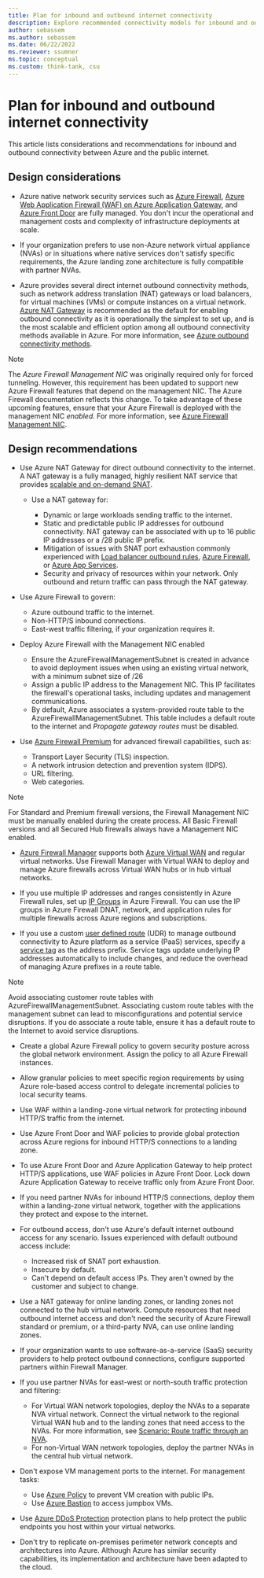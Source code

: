 ```yaml
---
title: Plan for inbound and outbound internet connectivity
description: Explore recommended connectivity models for inbound and outbound connectivity to and from the public internet.
author: sebassem
ms.author: sebassem
ms.date: 06/22/2022
ms.reviewer: ssumner
ms.topic: conceptual
ms.custom: think-tank, csu
---
```


# Plan for inbound and outbound internet connectivity

This article lists considerations and recommendations for inbound and outbound connectivity between Azure and the public internet.

## Design considerations

- Azure native network security services such as [Azure Firewall](/azure/firewall/overview), [Azure Web Application Firewall (WAF) on Azure Application Gateway](/azure/web-application-firewall/ag/ag-overview), and [Azure Front Door](/azure/frontdoor/front-door-overview) are fully managed. You don't incur the operational and management costs and complexity of infrastructure deployments at scale.

- If your organization prefers to use non-Azure network virtual appliance (NVAs) or in situations where native services don't satisfy specific requirements, the Azure landing zone architecture is fully compatible with partner NVAs.

- Azure provides several direct internet outbound connectivity methods, such as network address translation (NAT) gateways or load balancers, for virtual machines (VMs) or compute instances on a virtual network. [Azure NAT Gateway](/azure/virtual-network/nat-gateway/nat-overview) is recommended as the default for enabling outbound connectivity as it is operationally the simplest to set up, and is the most scalable and efficient option among all outbound connectivity methods available in Azure. For more information, see [Azure outbound connectivity methods](/azure/load-balancer/load-balancer-outbound-connections#scenarios).

> [!NOTE]
> The *Azure Firewall Management NIC* was originally required only for forced tunneling. However, this requirement has been updated to support new Azure Firewall features that depend on the management NIC. The Azure Firewall documentation reflects this change. To take advantage of these upcoming features, ensure that your Azure Firewall is deployed with the management NIC *enabled*. For more information, see [Azure Firewall Management NIC](/azure/firewall/management-nic).

## Design recommendations

- Use Azure NAT Gateway for direct outbound connectivity to the internet. A NAT gateway is a fully managed, highly resilient NAT service that provides [scalable and on-demand SNAT](/azure/virtual-network/nat-gateway/nat-gateway-resource#source-network-address-translation).

  - Use a NAT gateway for:

    - Dynamic or large workloads sending traffic to the internet.
    - Static and predictable public IP addresses for outbound connectivity. NAT gateway can be associated with up to 16 public IP addresses or a /28 public IP prefix.
    - Mitigation of issues with SNAT port exhaustion commonly experienced with [Load balancer outbound rules](/azure/load-balancer/troubleshoot-outbound-connection#use-a-nat-gateway-for-outbound-connectivity-to-the-internet), [Azure Firewall](/azure/firewall/integrate-with-nat-gateway), or [Azure App Services](/azure/app-service/networking/nat-gateway-integration).
    - Security and privacy of resources within your network. Only outbound and return traffic can pass through the NAT gateway.

- Use Azure Firewall to govern:

  - Azure outbound traffic to the internet.
  - Non-HTTP/S inbound connections.
  - East-west traffic filtering, if your organization requires it.

- Deploy Azure Firewall with the Management NIC enabled

  - Ensure the AzureFirewallManagementSubnet is created in advance to avoid deployment issues when using an existing virtual network, with a minimum subnet size of /26
  - Assign a public IP address to the Management NIC. This IP facilitates the firewall's operational tasks, including updates and management communications.
  - By default, Azure associates a system-provided route table to the AzureFirewallManagementSubnet. This table includes a default route to the internet and *Propagate gateway routes* must be disabled.

- Use [Azure Firewall Premium](/azure/firewall/premium-features) for advanced firewall capabilities, such as:

  - Transport Layer Security (TLS) inspection.
  - A network intrusion detection and prevention system (IDPS).
  - URL filtering.
  - Web categories.

> [!NOTE]
> For Standard and Premium firewall versions, the Firewall Management NIC must be manually enabled during the create process. All Basic Firewall versions and all Secured Hub firewalls always have a Management NIC enabled.

- [Azure Firewall Manager](/azure/firewall-manager/overview) supports both [Azure Virtual WAN](/azure/virtual-wan/virtual-wan-about) and regular virtual networks. Use Firewall Manager with Virtual WAN to deploy and manage Azure firewalls across Virtual WAN hubs or in hub virtual networks.

- If you use multiple IP addresses and ranges consistently in Azure Firewall rules, set up [IP Groups](/azure/firewall/ip-groups) in Azure Firewall. You can use the IP groups in Azure Firewall DNAT, network, and application rules for multiple firewalls across Azure regions and subscriptions.

- If you use a custom [user defined route](/azure/virtual-network/virtual-networks-udr-overview#custom-routes) (UDR) to manage outbound connectivity to Azure platform as a service (PaaS) services, specify a [service tag](/azure/virtual-network/virtual-networks-udr-overview#service-tags-for-user-defined-routes) as the address prefix. Service tags update underlying IP addresses automatically to include changes, and reduce the overhead of managing Azure prefixes in a route table.

> [!NOTE]
> Avoid associating customer route tables with AzureFirewallManagementSubnet. Associating custom route tables with the management subnet can lead to misconfigurations and potential service disruptions. If you do associate a route table, ensure it has a default route to the Internet to avoid service disruptions.

- Create a global Azure Firewall policy to govern security posture across the global network environment. Assign the policy to all Azure Firewall instances.

- Allow granular policies to meet specific region requirements by using Azure role-based access control to delegate incremental policies to local security teams.

- Use WAF within a landing-zone virtual network for protecting inbound HTTP/S traffic from the internet.

- Use Azure Front Door and WAF policies to provide global protection across Azure regions for inbound HTTP/S connections to a landing zone.

- To use Azure Front Door and Azure Application Gateway to help protect HTTP/S applications, use WAF policies in Azure Front Door. Lock down Azure Application Gateway to receive traffic only from Azure Front Door.

- If you need partner NVAs for inbound HTTP/S connections, deploy them within a landing-zone virtual network, together with the applications they protect and expose to the internet.

- For outbound access, don't use Azure's default internet outbound access for any scenario. Issues experienced with default outbound access include:

  - Increased risk of SNAT port exhaustion.
  - Insecure by default.
  - Can't depend on default access IPs. They aren't owned by the customer and subject to change.

- Use a NAT gateway for online landing zones, or landing zones not connected to the hub virtual network. Compute resources that need outbound internet access and don't need the security of Azure Firewall standard or premium, or a third-party NVA, can use online landing zones.

- If your organization wants to use software-as-a-service (SaaS) security providers to help protect outbound connections, configure supported partners within Firewall Manager.

- If you use partner NVAs for east-west or north-south traffic protection and filtering:

  - For Virtual WAN network topologies, deploy the NVAs to a separate NVA virtual network. Connect the virtual network to the regional Virtual WAN hub and to the landing zones that need access to the NVAs. For more information, see [Scenario: Route traffic through an NVA](/azure/virtual-wan/scenario-route-through-nva).
  - For non-Virtual WAN network topologies, deploy the partner NVAs in the central hub virtual network.

- Don't expose VM management ports to the internet. For management tasks:

  - Use [Azure Policy](/azure/virtual-network/policy-reference) to prevent VM creation with public IPs.
  - Use [Azure Bastion](/azure/bastion/bastion-overview) to access jumpbox VMs.

- Use [Azure DDoS Protection](/azure/ddos-protection/ddos-protection-overview) protection plans to help protect the public endpoints you host within your virtual networks.

- Don't try to replicate on-premises perimeter network concepts and architectures into Azure. Although Azure has similar security capabilities, its implementation and architecture have been adapted to the cloud.
